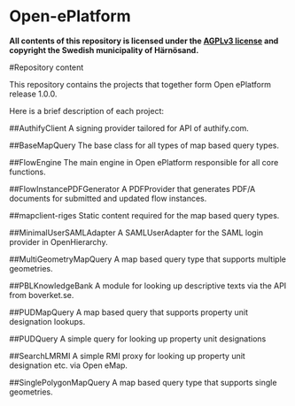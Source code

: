 Open-ePlatform
==============

**All contents of this repository is licensed under the [AGPLv3 license](http://www.gnu.org/licenses/agpl-3.0.txt) and copyright the Swedish municipality of Härnösand.**

#Repository content

This repository contains the projects that together form Open ePlatform release 1.0.0.

Here is a brief description of each project:

##AuthifyClient
A signing provider tailored for API of authify.com.

##BaseMapQuery
The base class for all types of map based query types.

##FlowEngine
The main engine in Open ePlatform responsible for all core functions.

##FlowInstancePDFGenerator
A PDFProvider that generates PDF/A documents for submitted and updated flow instances.

##mapclient-riges
Static content required for the map based query types.

##MinimalUserSAMLAdapter
A SAMLUserAdapter for the SAML login provider in OpenHierarchy.

##MultiGeometryMapQuery
A map based query type that supports multiple geometries.

##PBLKnowledgeBank
A module for looking up descriptive texts via the API from boverket.se.

##PUDMapQuery
A map based query that supports property unit designation lookups.

##PUDQuery
A simple query for looking up property unit designations

##SearchLMRMI
A simple RMI proxy for looking up property unit designation etc. via Open eMap.

##SinglePolygonMapQuery
A map based query type that supports single geometries.